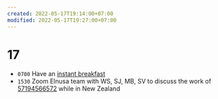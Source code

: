 ```yaml
---
created: 2022-05-17T19:14:00+07:00
modified: 2022-05-17T19:27:00+07:00
---
```

# 17
+ `0700` Have an [instant breakfast](https://www.flickr.com/photos/195637519@N06/52079381009)
+ `1530` Zoom Elnusa team with WS, SJ, MB, SV to discuss the work of [57194566572](https://www.scopus.com/authid/detail.uri?authorId=57194566572) while in New Zealand
